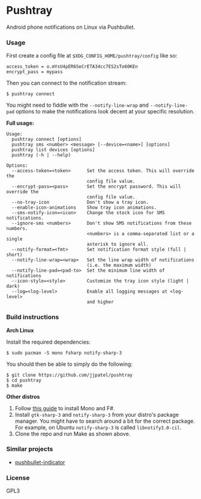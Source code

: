 # Pushtray

Android phone notifications on Linux via Pushbullet.

### Usage

First create a config file at `$XDG_CONFIG_HOME/pushtray/config` like so:

```text
access_token = o.mYsU4pER6SeCrETA34cc7ES2sTo60KEn
encrypt_pass = mypass
```

Then you can connect to the notification stream:

```
$ pushtray connect
```

You might need to fiddle with the `--notify-line-wrap` and `--notify-line-pad` options to make the notifications look decent at your specific resolution.

**Full usage:**

```
Usage:
  pushtray connect [options]
  pushtray sms <number> <message> [--device=<name>] [options]
  pushtray list devices [options]
  pushtray (-h | --help)

Options:
  --access-token=<token>      Set the access token. This will override the
                              config file value.
  --encrypt-pass=<pass>       Set the encrypt password. This will override the
                              config file value.
  --no-tray-icon              Don't show a tray icon.
  --enable-icon-animations    Show tray icon animations.
  --sms-notify-icon=<icon>    Change the stock icon for SMS notifications.
  --ignore-sms <numbers>      Don't show SMS notifications from these numbers.
                              <numbers> is a comma-separated list or a single
                              asterisk to ignore all.
  --notify-format=<fmt>       Set notification format style (full | short)
  --notify-line-wrap=<wrap>   Set the line wrap width of notifications
                              (i.e. the maximum width)
  --notify-line-pad=<pad-to>  Set the minimum line width of notifications
  --icon-style=<style>        Customize the tray icon style (light | dark)
  --log=<log-level>           Enable all logging messages at <log-level>
                              and higher
```

### Build instructions

**Arch Linux**

Install the required dependencies:
``` console
$ sudo pacman -S mono fsharp notify-sharp-3
```

You should then be able to simply do the following:
``` console
$ git clone https://github.com/jjpatel/pushtray
$ cd pushtray
$ make
```

**Other distros**

1. Follow [this guide](http://fsharp.org/use/linux/) to install Mono and F#.
2. Install `gtk-sharp-3` and `notify-sharp-3` from your distro's package manager. You might have to search around a bit for the correct package. For example, on Ubuntu `notify-sharp-3` is called `libnotify3.0-cil`.
3. Clone the repo and run Make as shown above.

### Similar projects

* [pushbullet-indicator](http://www.atareao.es/tag/pushbullet-indicator/)

### License

GPL3
